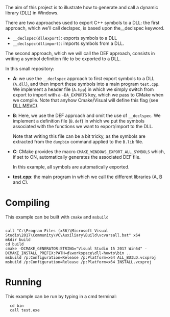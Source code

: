 

The aim of this project is to illustrate how to generate and call a dynamic library (DLL) in Windows.

There are two approaches used to export C++ symbols to a DLL:
the first approach, which we'll call declspec, is based upon the__declspec keyword.

-  ``__declspec(dllexport)``: exports symbols to a DLL
-  ``__declspec(dllimport)``: imports symbols from a DLL.

The second approach, which we will call the DEF approach, consists in writing a symbol definition file to be exported to a DLL. 

In this small repository:

- **A**: we use the ``__declspec`` approach to first export symbols to a DLL (``A.dll``), and then import these symbols into a main program ``test.cpp``.
We implement a header file (``A.hpp``) in which we simply switch from export to import with a ``-DA_EXPORTS`` key, which we pass to CMake when we compile.
Note that anyhow Cmake/Visual will define this flag (see [DLL MSVC](https://learn.microsoft.com/fr-fr/cpp/build/walkthrough-creating-and-using-a-dynamic-link-library-cpp?view=msvc-170 )).

- **B**: Here, we use the DEF approach and omit the use of ``__declspec``. We implement a definition file (``B.def``) in which we put the symbols associated with the functions we want to export/import to the DLL. 

  Note that writing this file can be a bit tricky, as the symbols are extracted from the ``dumpbin`` command applied to the ``B.lib`` file.

- **C**: CMake provides the macro ``CMAKE_WINDOWS_EXPORT_ALL_SYMBOLS`` which, if set to ON, automatically generates the associated DEF file.

  In this example, all symbols are automatically exported.

- **test.cpp**: the main program in which we call the different libraries (A, B and C).


Compiling
=========

This example can be built with ``cmake`` and ``msbuild``
```console

call "C:\Program Files (x86)\Microsoft Visual Studio\2017\Community\VC\Auxiliary\Build\vcvarsall.bat" x64
mkdir build
cd build
cmake -DCMAKE_GENERATOR:STRING="Visual Studio 15 2017 Win64" -DCMAKE_INSTALL_PREFIX:PATH=d\workspace\dll-howto\bin ..
msbuild /p:Configuration=Release /p:Platform=x64 ALL_BUILD.vcxproj
msbuild /p:Configuration=Release /p:Platform=x64 INSTALL.vcxproj

```

Running
=======
This example can be run by typing in a cmd terminal:

```console
  cd bin
  call test.exe
```

